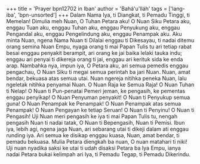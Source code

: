 +++
title = 'Prayer bpn12702 in Iban'
author = 'Bahá'u'lláh'
tags = ['lang-iba', 'bpn-unsorted']
+++
Dalam	Nama	Iya,	ti	Diangkat,	ti	Pemadu	Tinggi,	ti
Memelan!
Dimulia meh Nuan, O Tuhan Petara aku! O Nuan Siku Petara aku, enggau Tuan aku, enggau Tuhan aku, enggau Penyukung aku, enggau Pengandal aku, enggau Pengelindung aku, enggau Penampak aku. Aku minta Nuan, ngena Nama Nuan ti Dilalai enggau ti Dikesayau, ti nadai ditemu orang semina Nuan Empu, nyaga orang ti mai Papan Tulis tu ari tetiap rabat besai enggau penyakit berampit, ari orang ke jai baika lelaki tauka indu; enggau ari penyai ti dikereja orang ti jai, enggau ari kerituk sida ke enda arap. Nambahka nya, impun iya, O Petara aku, ari semua pemedis enggau pengachau, O Nuan Siku ti megai semua perintah ba jari Nuan. Nuan, amat bendar, bekuasa atas semua utai. Nuan ngereja nitihka peneka Nuan, lalu ngeletak nitihka penyamai Nuan.
O Nuan Raja ke Semua Raja! O Nuan Tuhan ti Nelap! O Nuan ti Pun-penatai Pemeri jeman, ke pengasih, ke pementas enggau penyikap! O Nuan Penyuman penyakit! O Nuan ti Penyukup semua guna! O Nuan Penampak ke Penampak! O Nuan Penampak atas semua Penampak! O
Nuan Pengayan ke tetiap Seruan! O Nuan ti Penyinu! O Nuan ti Pengasih! Uji Nuan meri pengasih ke iya ti mai Papan Tulis tu, nengah pengasih Nuan ti nadai tatak, O Nuan ti Bepengasih, Nuan ti Pemisi. Ibun iya, lebih agi, ngena jaga Nuan, ari sebarang utai ti dikeji dalam ati enggau runding iya. Ari semua ke disikap enggau kuasa, Nuan, amat bendar, ti pemadu bekuasa. Mulia Petara diengkah ba nuan, O nuan matahari ti niki! Uji nuan nyadika saksi ke utai ti udah disaksi Petara ba Iya Empu, ianya nadai Petara bukai kelimpah ari Iya, ti Pemadu Tegap, ti Pemadu Dikerindu.
